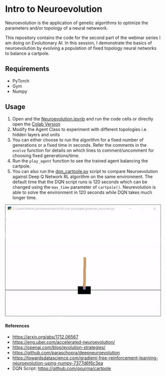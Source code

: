 # Intro to Neuroevolution

Neuroevolution is the application of genetic algorithms to optimize the parameters and/or topology of a neural netwwork.

This repository contains the code for the second part of the webinar series I am doing on Evolutionary AI. In this session, I demonstrate the basics of neuroevolution by evolving a population of fixed topology neural networks to balance a cartpole.

## Requirements
* PyTorch
* Gym
* Numpy

## Usage
1. Open and the [Neuroevolution.ipynb](Neuroevolution.ipynb) and run the code cells or directly open the [Colab Version](https://colab.research.google.com/drive/10y4bgKWbYnXb46XcjmIpVqMvVb_iu9QF?usp=sharing)
2. Modify the Agent Class to experiment with different topologies i.e. hidden layers and units
3. You can either choose to run the algorithm for a fixed number of generations or a fixed time in seconds. Refer the comments in the `evolve` function for details on which lines to comment/uncomment for choosing fixed generations/time.
4. Run the `play_agent` function to see the trained agent balancing the cartpole.
5. You can also run the [dqn_cartpole.py](dqn_cartpole.py) script to compare Neuroevolution against Deep Q Network RL algorithm on the same environment. The default time that the DQN script runs is 120 seconds which can be changed using the `max_time` parameter of `cartpole()`. Neurevolution is able to solve the environment in 120 seconds while DQN takes much longer time.

![Neuroevolution CartPole](neuroevolution_cartpole_gif.gif)

#### References
* https://arxiv.org/abs/1712.06567
* https://eng.uber.com/accelerated-neuroevolution/
* https://openai.com/blog/evolution-strategies/ 
* https://github.com/paraschopra/deepneuroevolution
* https://towardsdatascience.com/gradient-free-reinforcement-learning-neuroevolution-using-numpy-7377d6f6c3ea
* DQN Script: https://github.com/gsurma/cartpole
